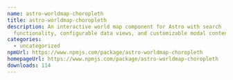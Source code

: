 ```yaml
---
name: astro-worldmap-choropleth
title: astro-worldmap-choropleth
description: An interactive world map component for Astro with search
  functionality, configurable data views, and customizable modal content.
categories:
  - uncategorized
npmUrl: https://www.npmjs.com/package/astro-worldmap-choropleth
homepageUrl: https://www.npmjs.com/package/astro-worldmap-choropleth
downloads: 114
---
```

